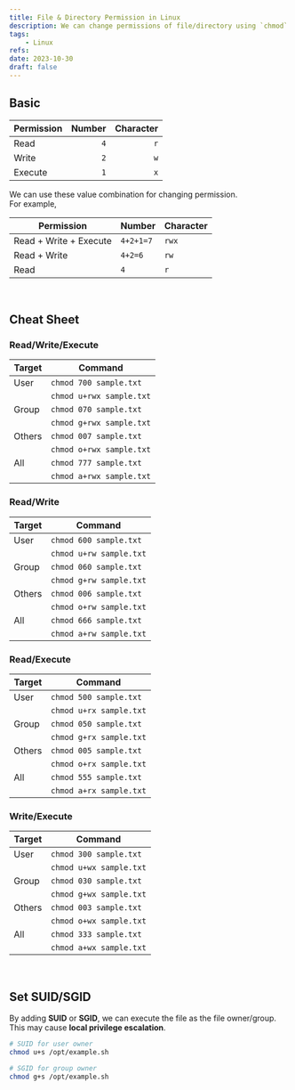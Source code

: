 ```yaml
---
title: File & Directory Permission in Linux
description: We can change permissions of file/directory using `chmod` command.
tags:
    - Linux
refs:
date: 2023-10-30
draft: false
---
```


## Basic

|Permission|Number|Character|
|---|---:|---:|
|Read|`4`|`r`|
|Write|`2`|`w`|
|Execute|`1`|`x`|

We can use these value combination for changing permission.  
For example, 

|Permission|Number|Character|
|---|---|---|
|Read + Write + Execute|`4+2+1=7`|`rwx`|
|Read + Write|`4+2=6`|`rw`|
|Read|`4`|`r`|

<br />

## Cheat Sheet
    
### Read/Write/Execute

|Target|Command|
|---|---|
|User|`chmod 700 sample.txt`|
||`chmod u+rwx sample.txt`|
|Group|`chmod 070 sample.txt`|
||`chmod g+rwx sample.txt`|
|Others|`chmod 007 sample.txt`|
||`chmod o+rwx sample.txt`|
|All|`chmod 777 sample.txt`|
||`chmod a+rwx sample.txt`|


### Read/Write

|Target|Command|
|---|---|
|User|`chmod 600 sample.txt`|
||`chmod u+rw sample.txt`|
|Group|`chmod 060 sample.txt`|
||`chmod g+rw sample.txt`|
|Others|`chmod 006 sample.txt`|
||`chmod o+rw sample.txt`|
|All|`chmod 666 sample.txt`|
||`chmod a+rw sample.txt`|


### Read/Execute

|Target|Command|
|---|---|
|User|`chmod 500 sample.txt`|
||`chmod u+rx sample.txt`|
|Group|`chmod 050 sample.txt`|
||`chmod g+rx sample.txt`|
|Others|`chmod 005 sample.txt`|
||`chmod o+rx sample.txt`|
|All|`chmod 555 sample.txt`|
||`chmod a+rx sample.txt`|

### Write/Execute

|Target|Command|
|---|---|
|User|`chmod 300 sample.txt`|
||`chmod u+wx sample.txt`|
|Group|`chmod 030 sample.txt`|
||`chmod g+wx sample.txt`|
|Others|`chmod 003 sample.txt`|
||`chmod o+wx sample.txt`|
|All|`chmod 333 sample.txt`|
||`chmod a+wx sample.txt`|

<br />

## Set SUID/SGID

By adding **SUID** or **SGID**, we can execute the file as the file owner/group.  
This may cause **local privilege escalation**.
    
```bash
# SUID for user owner
chmod u+s /opt/example.sh

# SGID for group owner
chmod g+s /opt/example.sh
```